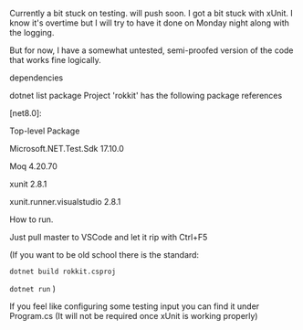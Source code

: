 Currently a bit stuck on testing. will push soon. I got a bit stuck with xUnit. I know it's overtime but I will try to have it done on Monday night along with the logging.

But for now, I have a somewhat untested, semi-proofed version of the code that works fine logically.

dependencies

dotnet list package
Project 'rokkit' has the following package references

[net8.0]:

Top-level Package

Microsoft.NET.Test.Sdk         17.10.0     

Moq                            4.20.70    

xunit                          2.8.1       

xunit.runner.visualstudio      2.8.1     



How to run.

Just pull master to VSCode and let it rip with Ctrl+F5

(If you want to be old school there is the standard:

`dotnet build rokkit.csproj`

`dotnet run`
)

If you feel like configuring some testing input you can find it under Program.cs (It will not be required once xUnit is working properly)
